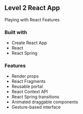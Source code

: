 ## Level 2 React App

Playing with React Features

### Built with
* Create React App
* React
* React Spring

### Features
* Render props
* React Fragments
* Reusable portal
* React Context API
* React Spring transitions
* Animated draggable components
* Gesture-based interface
